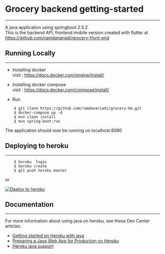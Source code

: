 # Grocery backend getting-started
___

A java application using springboot 2.5.2  
This is the backend API, frontend mobile version created with flutter at https://github.com/ramdanariadi/grocery-front-end
## Running Locally
___
* Installing docker  
    visit : https://docs.docker.com/engine/install/
* Installing docker compose  
    visit : https://docs.docker.com/compose/install/  

* Run   
```
    $ git clone https://github.com/ramdanariadi/grocery-be.git
    $ docker-compose up -d
    $ mvn clean install  
    $ mvn spring-boot:run
```
The application should now be running on localhost:8080  

## Deploying to heroku  
___
```
    $ heroku  login
    $ heroku create
    $ git push heroku master
```
or  

[![Deploy to heroku](https://www.herokucdn.com/deploy/button.svg)](https://devcenter.heroku.com/articles/deploying-java)  

## Documentation
___
For more information about using java on heroku, see these Dev Center articles:  
* [Getting started on Heroku with java](https://devcenter.heroku.com/articles/getting-started-with-java)
* [Preparing a Java Web App for Production on Heroku](https://devcenter.heroku.com/articles/preparing-a-java-web-app-for-production-on-heroku)
* [Heroku java support](https://devcenter.heroku.com/articles/java-support)